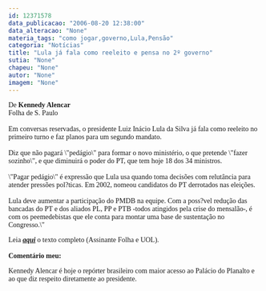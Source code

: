 ```yaml
---
id: 12371578
data_publicacao: "2006-08-20 12:38:00"
data_alteracao: "None"
materia_tags: "como jogar,governo,Lula,Pensão"
categoria: "Notícias"
title: "Lula já fala como reeleito e pensa no 2º governo"
sutia: "None"
chapeu: "None"
autor: "None"
imagem: "None"
---
```

<p><P><FONT face=Verdana>De <STRONG>Kennedy Alencar</STRONG> <BR>Folha de S. Paulo<BR><BR>Em conversas reservadas, o presidente Luiz Inácio Lula da Silva já fala como reeleito no primeiro turno e faz planos para um segundo mandato. <BR><BR>Diz que não pagará \"pedágio\" para formar o novo ministério, o que pretende \"fazer sozinho\", e que diminuirá o poder do PT, que tem hoje 18 dos 34 ministros.<BR><BR>\"Pagar pedágio\" é expressão que Lula usa quando toma decisões com relutância para atender pressões pol?ticas. Em 2002, nomeou candidatos do PT derrotados nas eleições.<BR><BR>Lula deve aumentar a participação do PMDB na equipe. Com a poss?vel redução das bancadas do PT e dos aliados PL, PP e PTB -todos atingidos pela crise do mensalão-, é com os peemedebistas que ele conta para montar uma base de sustentação no Congresso.\" </FONT></P></p>
<p><P><FONT face=Verdana>Leia <EM><STRONG><A href=\"https://www1.folha.uol.com.br/fsp/brasil/fc2008200618.htm\" target=_blank>aqui</A></STRONG></EM> o texto completo (Assinante Folha e UOL).<BR><BR></FONT><FONT face=Verdana><STRONG>Comentário meu:</STRONG></FONT></P></p>
<p><P><FONT face=Verdana>Kennedy Alencar é hoje o repórter brasileiro com maior acesso ao Palácio do Planalto e ao que diz respeito diretamente ao presidente.</FONT></P> </p>
